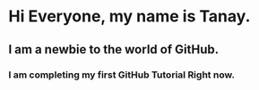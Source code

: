 # Hi Everyone, my name is Tanay. 
## I am a newbie to the world of GitHub. 
### I am completing my first GitHub Tutorial Right now.
